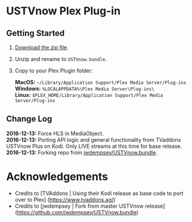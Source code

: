 USTVnow Plex Plug-in
==============
## Getting Started

1.  [Download the zip file](https://github.com/xxNoxiouSxx/USTVnow.bundle/archive/master.zip).
2.  Unzip and rename to `USTVnow.bundle`.
3.  Copy to your Plex Plugin folder:

    **MacOS:** `~/Library/Application Support/Plex Media Server/Plug-ins`<br>
    **Windows:** `%LOCALAPPDATA%\Plex Media Server\Plug-ins\`<br>
    **Linux:** `$PLEX_HOME/Library/Application Support/Plex Media Server/Plug-ins`

## Change Log

**2016-12-13:** Force HLS in MediaObject.<br>
**2016-12-13:** Porting API logic and general functionality from TVaddons USTVnow Plus on Kodi. Only LIVE streams at this time for base release.<br>
**2016-12-13:** Forking repo from [jwdempsey/USTVnow.bundle](https://github.com/jwdempsey/USTVnow.bundle).

Acknowledgements
==============

- Credits to [TVAddons | Using their Kodi release as base code to port over to Plex] (https://www.tvaddons.ag/)
- Credits to [jwdempsey | Fork from master USTVnow release] (https://github.com/jwdempsey/USTVnow.bundle)
